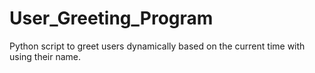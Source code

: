 # User_Greeting_Program
Python script to greet users dynamically based on the current time with using their name.
